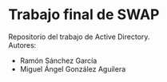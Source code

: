 # Trabajo final de SWAP
Repositorio del trabajo de Active Directory.   
Autores:  
* Ramón Sánchez García  
* Miguel Ángel González Aguilera